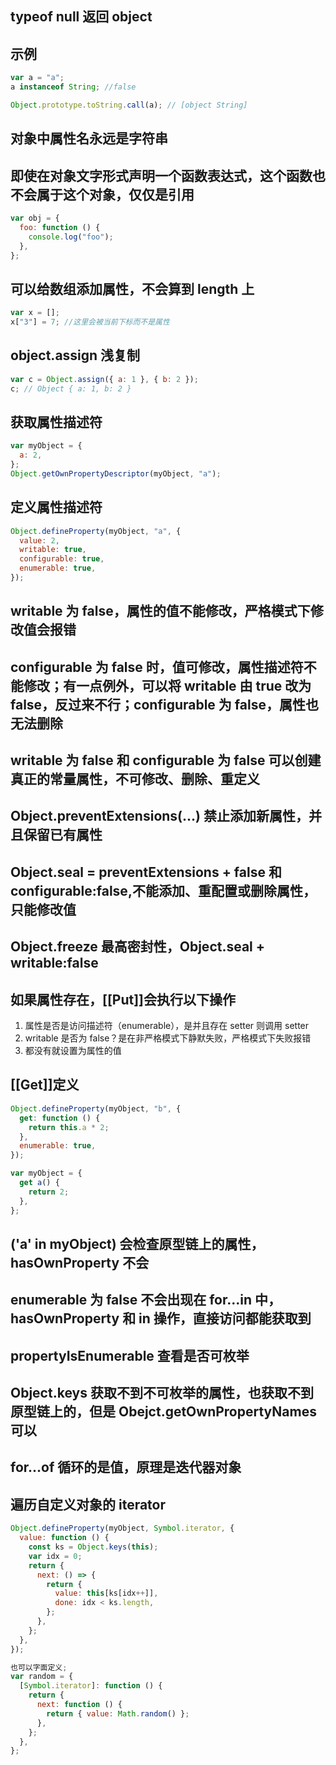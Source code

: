 ## typeof null 返回 object

## 示例

```js
var a = "a";
a instanceof String; //false

Object.prototype.toString.call(a); // [object String]
```

## 对象中属性名永远是字符串

## 即使在对象文字形式声明一个函数表达式，这个函数也不会属于这个对象，仅仅是引用

```js
var obj = {
  foo: function () {
    console.log("foo");
  },
};
```

## 可以给数组添加属性，不会算到 length 上

```js
var x = [];
x["3"] = 7; //这里会被当前下标而不是属性
```

## object.assign 浅复制

```js
var c = Object.assign({ a: 1 }, { b: 2 });
c; // Object { a: 1, b: 2 }
```

## 获取属性描述符

```js
var myObject = {
  a: 2,
};
Object.getOwnPropertyDescriptor(myObject, "a");
```

## 定义属性描述符

```js
Object.defineProperty(myObject, "a", {
  value: 2,
  writable: true,
  configurable: true,
  enumerable: true,
});
```

## writable 为 false，属性的值不能修改，严格模式下修改值会报错

## configurable 为 false 时，值可修改，属性描述符不能修改；有一点例外，可以将 writable 由 true 改为 false，反过来不行；configurable 为 false，属性也无法删除

## writable 为 false 和 configurable 为 false 可以创建真正的常量属性，不可修改、删除、重定义

## Object.preventExtensions(...) 禁止添加新属性，并且保留已有属性

## Object.seal = preventExtensions + false 和 configurable:false,不能添加、重配置或删除属性，只能修改值

## Object.freeze 最高密封性，Object.seal + writable:false

## 如果属性存在，[[Put]]会执行以下操作

1. 属性是否是访问描述符（enumerable），是并且存在 setter 则调用 setter
2. writable 是否为 false？是在非严格模式下静默失败，严格模式下失败报错
3. 都没有就设置为属性的值

## [[Get]]定义

```js
Object.defineProperty(myObject, "b", {
  get: function () {
    return this.a * 2;
  },
  enumerable: true,
});

var myObject = {
  get a() {
    return 2;
  },
};
```

## ('a' in myObject) 会检查原型链上的属性，hasOwnProperty 不会

## enumerable 为 false 不会出现在 for...in 中，hasOwnProperty 和 in 操作，直接访问都能获取到

## propertyIsEnumerable 查看是否可枚举

## Object.keys 获取不到不可枚举的属性，也获取不到原型链上的，但是 Obejct.getOwnPropertyNames 可以

## for...of 循环的是值，原理是迭代器对象

## 遍历自定义对象的 iterator

```js
Object.defineProperty(myObject, Symbol.iterator, {
  value: function () {
    const ks = Object.keys(this);
    var idx = 0;
    return {
      next: () => {
        return {
          value: this[ks[idx++]],
          done: idx < ks.length,
        };
      },
    };
  },
});

也可以字面定义;
var random = {
  [Symbol.iterator]: function () {
    return {
      next: function () {
        return { value: Math.random() };
      },
    };
  },
};
```
